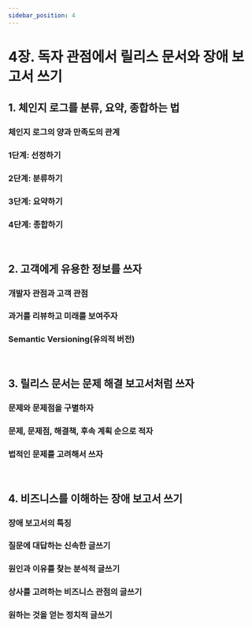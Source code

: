 ```yaml
---
sidebar_position: 4
---
```


# 4장. 독자 관점에서 릴리스 문서와 장애 보고서 쓰기

## 1. 체인지 로그를 분류, 요약, 종합하는 법

### 체인지 로그의 양과 만족도의 관계

### 1단계: 선정하기

### 2단계: 분류하기

### 3단계: 요약하기

### 4단계: 종합하기

<br/>

## 2. 고객에게 유용한 정보를 쓰자

### 개발자 관점과 고객 관점

### 과거를 리뷰하고 미래를 보여주자

### Semantic Versioning(유의적 버전)

<br/>

## 3. 릴리스 문서는 문제 해결 보고서처럼 쓰자

### 문제와 문제점을 구별하자

### 문제, 문제점, 해결책, 후속 계획 순으로 적자

### 법적인 문제를 고려해서 쓰자

<br/>

## 4. 비즈니스를 이해하는 장애 보고서 쓰기

### 장애 보고서의 특징

### 질문에 대답하는 신속한 글쓰기

### 원인과 이유를 찾는 분석적 글쓰기

### 상사를 고려하는 비즈니스 관점의 글쓰기

### 원하는 것을 얻는 정치적 글쓰기
